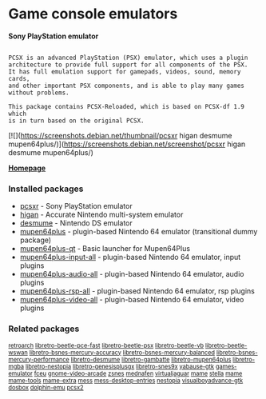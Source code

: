 # Game console emulators

__Sony PlayStation emulator__

```

PCSX is an advanced PlayStation (PSX) emulator, which uses a plugin
architecture to provide full support for all components of the PSX.
It has full emulation support for gamepads, videos, sound, memory cards,
and other important PSX components, and is able to play many games
without problems.

This package contains PCSX-Reloaded, which is based on PCSX-df 1.9 which
is in turn based on the original PCSX.

```

[![](https://screenshots.debian.net/thumbnail/pcsxr
higan
desmume
mupen64plus/)](https://screenshots.debian.net/screenshot/pcsxr
higan
desmume
mupen64plus/)


 **[Homepage](http://pcsxr.codeplex.com/)**

### Installed packages

* [pcsxr](https://packages.debian.org/stretch/pcsxr) - Sony PlayStation emulator
* [higan](https://packages.debian.org/stretch/higan) - Accurate Nintendo multi-system emulator
* [desmume](https://packages.debian.org/stretch/desmume) - Nintendo DS emulator
* [mupen64plus](https://packages.debian.org/stretch/mupen64plus) - plugin-based Nintendo 64 emulator (transitional dummy package)
* [mupen64plus-qt](https://packages.debian.org/stretch/mupen64plus-qt) - Basic launcher for Mupen64Plus
* [mupen64plus-input-all](https://packages.debian.org/stretch/mupen64plus-input-all) - plugin-based Nintendo 64 emulator, input plugins
* [mupen64plus-audio-all](https://packages.debian.org/stretch/mupen64plus-audio-all) - plugin-based Nintendo 64 emulator, audio plugins
* [mupen64plus-rsp-all](https://packages.debian.org/stretch/mupen64plus-rsp-all) - plugin-based Nintendo 64 emulator, rsp plugins
* [mupen64plus-video-all](https://packages.debian.org/stretch/mupen64plus-video-all) - plugin-based Nintendo 64 emulator, video plugins

### Related packages

<sub> [retroarch](https://packages.debian.org/stretch/retroarch) [libretro-beetle-pce-fast](https://packages.debian.org/stretch/libretro-beetle-pce-fast) [libretro-beetle-psx](https://packages.debian.org/stretch/libretro-beetle-psx) [libretro-beetle-vb](https://packages.debian.org/stretch/libretro-beetle-vb) [libretro-beetle-wswan](https://packages.debian.org/stretch/libretro-beetle-wswan) [libretro-bsnes-mercury-accuracy](https://packages.debian.org/stretch/libretro-bsnes-mercury-accuracy) [libretro-bsnes-mercury-balanced](https://packages.debian.org/stretch/libretro-bsnes-mercury-balanced) [libretro-bsnes-mercury-performance](https://packages.debian.org/stretch/libretro-bsnes-mercury-performance) [libretro-desmume](https://packages.debian.org/stretch/libretro-desmume) [libretro-gambatte](https://packages.debian.org/stretch/libretro-gambatte) [libretro-mupen64plus](https://packages.debian.org/stretch/libretro-mupen64plus) [libretro-mgba](https://packages.debian.org/stretch/libretro-mgba) [libretro-nestopia](https://packages.debian.org/stretch/libretro-nestopia) [libretro-genesisplusgx](https://packages.debian.org/stretch/libretro-genesisplusgx) [libretro-snes9x](https://packages.debian.org/stretch/libretro-snes9x) [yabause-gtk](https://packages.debian.org/stretch/yabause-gtk) [games-emulator](https://packages.debian.org/stretch/games-emulator) [fceu](https://packages.debian.org/stretch/fceu) [gnome-video-arcade](https://packages.debian.org/stretch/gnome-video-arcade) [zsnes](https://packages.debian.org/stretch/zsnes) [mednafen](https://packages.debian.org/stretch/mednafen) [virtualjaguar](https://packages.debian.org/stretch/virtualjaguar) [mame](https://packages.debian.org/stretch/mame) [stella](https://packages.debian.org/stretch/stella) [mame](https://packages.debian.org/stretch/mame) [mame-tools](https://packages.debian.org/stretch/mame-tools) [mame-extra](https://packages.debian.org/stretch/mame-extra) [mess](https://packages.debian.org/stretch/mess) [mess-desktop-entries](https://packages.debian.org/stretch/mess-desktop-entries) [nestopia](https://packages.debian.org/stretch/nestopia) [visualboyadvance-gtk](https://packages.debian.org/stretch/visualboyadvance-gtk) [dosbox](https://packages.debian.org/stretch/dosbox) [dolphin-emu](https://packages.debian.org/stretch/dolphin-emu) [pcsx2](https://packages.debian.org/stretch/pcsx2)  </sub>
